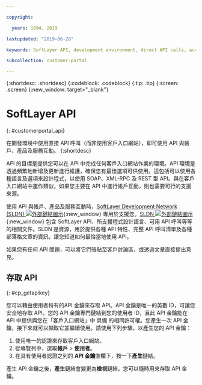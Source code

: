 ```yaml
---

copyright:

  years: 1994, 2019

lastupdated: "2019-06-28"

keywords: SoftLayer API, development environment, direct API calls, access API, 

subcollection: customer-portal

---
```


{:shortdesc: .shortdesc}
{:codeblock: .codeblock}
{:tip: .tip}
{:screen: .screen}
{:new_window: target="_blank"}


# SoftLayer API
{: #customerportal_api}

在開發環境中使用直接 API 呼叫（而非使用客戶入口網站），即可使用 API 與帳戶、產品及服務互動。
{:shortdesc}

API 的目標是提供您可以在 API 中完成任何客戶入口網站作業的環境。API 環境是透過頻繁地新增及更新進行維護，確保您有最佳選項可供使用。這包括可以使用各種語言及選項來設計程式，以使用 SOAP、XML-RPC 及 REST 型 API。與在客戶入口網站中運作類似，如果您主要在 API 中進行帳戶互動，則也需要可行的支援來源。

使用 API 與帳戶、產品及服務互動時，[SoftLayer Development Network (SLDN) ![外部鏈結圖示](../icons/launch-glyph.svg)](http://sldn.softlayer.com/){:new_window} 專用於支援您。[SLDN ![外部鏈結圖示](../icons/launch-glyph.svg)](http://sldn.softlayer.com/){:new_window} 包含 SoftLayer API、所支援程式設計語言、可用 API 呼叫等等的相關文件。SLDN 是資源，用於提供各種 API 特性、完整 API 呼叫清單及各種部落格文章的資訊，讓您知道如何最恰當地使用 API。

如果您有任何 API 問題，可以將它們張貼至客戶討論區，或透過文章直接提出意見。

## 存取 API 
{: #cp_getapikey}

您可以藉由使用者特有的API 金鑰來存取 API。API 金鑰是唯一的英數 ID，可讓您安全地存取 API。您的 API 金鑰專門鏈結到您的使用者 ID，且此 API 金鑰能在 API 中提供與您在「客戶入口網站」中 具備 的相同許可權。您產生一次 API 金鑰，接下來就可以擷取它並繼續使用。請使用下列步驟，以產生您的 API 金鑰：

1. 使用唯一的認證來存取客戶入口網站。
2. 從導覽列中，選取**帳戶** > **使用者**。
3. 在具有使用者認證之列的 **API 金鑰**直欄下，按一下**產生**鏈結。

產生 API 金鑰之後，**產生**鏈結會變更為**檢視**鏈結，您可以隨時用來存取 API 金鑰。
